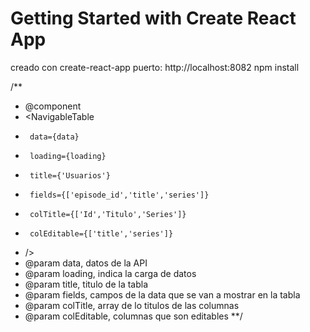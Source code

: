 # Getting Started with Create React App
creado con create-react-app puerto: http://localhost:8082
npm install

/**
 * @component 
 * <NavigableTable 
 *      data={data}
 *      loading={loading}
 *      title={'Usuarios'}
 *      fields={['episode_id','title','series']}
 *      colTitle={['Id','Titulo','Series']}
 *      colEditable={['title','series']}
 * />
 * @param data, datos de la API
 * @param loading, indica la carga de datos
 * @param title, titulo de la tabla
 * @param fields, campos de la data que se van a mostrar en la tabla
 * @param colTitle, array de lo titulos de las columnas
 * @param colEditable, columnas que son editables
 **/


